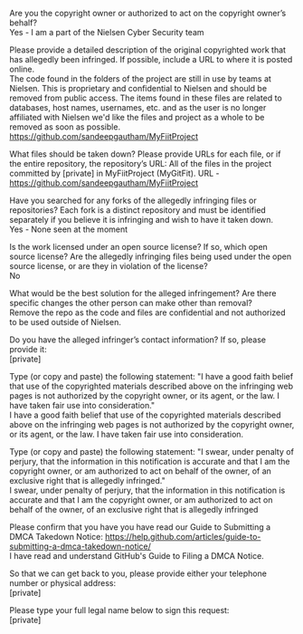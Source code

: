 Are you the copyright owner or authorized to act on the copyright owner’s behalf?  
Yes - I am a part of the Nielsen Cyber Security team

Please provide a detailed description of the original copyrighted work that has allegedly been infringed. If possible, include a URL to where it is posted online.     
The code found in the folders of the project are still in use by teams at Nielsen. This is proprietary and confidential to Nielsen and should be removed from public access. The items found in these files are related to databases, host names, usernames, etc. and as the user is no longer affiliated with Nielsen we'd like the files and project as a whole to be removed as soon as possible.  
https://github.com/sandeepgautham/MyFiitProject

What files should be taken down? Please provide URLs for each file, or if the entire repository, the repository’s URL:
All of the files in the project committed by [private] in MyFiitProject (MyGitFit). URL -   https://github.com/sandeepgautham/MyFiitProject

Have you searched for any forks of the allegedly infringing files or repositories? Each fork is a distinct repository and must be identified separately if you believe it is infringing and wish to have it taken down.  
Yes - None seen at the moment

Is the work licensed under an open source license? If so, which open source license? Are the allegedly infringing files being used under the open source license, or are they in violation of the license?  
No

What would be the best solution for the alleged infringement? Are there specific changes the other person can make other than removal?  
Remove the repo as the code and files are confidential and not authorized to be used outside of Nielsen.

Do you have the alleged infringer’s contact information? If so, please provide it:  
[private]

Type (or copy and paste) the following statement: "I have a good faith belief that use of the copyrighted materials described above on the infringing web pages is not authorized by the copyright owner, or its agent, or the law. I have taken fair use into consideration."  
I have a good faith belief that use of the copyrighted materials described above on the infringing web pages is not authorized by the copyright owner, or its agent, or the law. I have taken fair use into consideration.

Type (or copy and paste) the following statement: "I swear, under penalty of perjury, that the information in this notification is accurate and that I am the copyright owner, or am authorized to act on behalf of the owner, of an exclusive right that is allegedly infringed."  
I swear, under penalty of perjury, that the information in this notification is accurate and that I am the copyright owner, or am authorized to act on behalf of the owner, of an exclusive right that is allegedly infringed

Please confirm that you have you have read our Guide to Submitting a DMCA Takedown Notice:   https://help.github.com/articles/guide-to-submitting-a-dmca-takedown-notice/  
I have read and understand GitHub's Guide to Filing a DMCA Notice.

So that we can get back to you, please provide either your telephone number or physical address:  
[private]

Please type your full legal name below to sign this request:  
[private]
